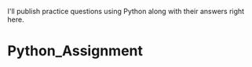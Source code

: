 I'll publish practice questions using Python along with their answers right here.
# Python_Assignment
